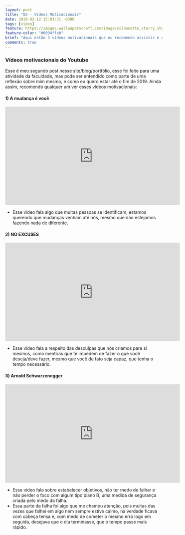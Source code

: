 ```yaml
---
layout: post
title: "02 - Vídeos Motivacionais"
date: 2019-02-12 15:03:31 -0300
tags: [video]
feature: https://images.wallpaperscraft.com/image/silhouette_starry_sky_shooting_star_131373_1280x720.jpg
feature-color: "#0094ffab"
brief: "Aqui estão 3 vídeos motivacionais que eu recomendo assistir e que me identifiquei de alguma forma"
comments: true
---
```


### Vídeos motivacionais do Youtube

Esse é meu segundo post nesse site/blog/portfólio, esse foi feito para uma atividade da faculdade, mas pode
ser entendido como parte de uma reflexão sobre mim mesmo, e como eu quero estar até o fim de 2019. Ainda
assim, recomendo qualquer um ver esses vídeos motivacionais:

#### 1) A mudança é você

<iframe width="560" height="315" src="https://www.youtube.com/embed/7SS9v6mnoa8" frameborder="0" allow="accelerometer; encrypted-media; gyroscope; picture-in-picture" allowfullscreen> </iframe>

-   Esse vídeo fala algo que muitas pessoas se identificam, estamos querendo que mudanças venham
    até nós, mesmo que não estejamos fazendo nada de diferente.

#### 2) NO EXCUSES

<iframe width="560" height="315" src="https://www.youtube.com/embed/wnHW6o8WMas" frameborder="0" allow="accelerometer; encrypted-media; gyroscope; picture-in-picture" allowfullscreen> </iframe>

-   Esse vídeo fala a respeito das desculpas que nós criamos para si mesmos, como mentiras que
    te impedem de fazer o que você deseja/deve fazer, mesmo que você de fato seja capaz, que
    tenha o tempo necessário.

#### 3) Arnold Schwarzenegger

<iframe width="560" height="315" src="https://www.youtube.com/embed/mNDA-o9yJNw" frameborder="0" allow="accelerometer; encrypted-media; gyroscope; picture-in-picture" allowfullscreen> </iframe>

-   Esse vídeo fala sobre estabelecer objetivos, não ter medo de falhar e não perder
    o foco com algum tipo plano B, uma medida de segurança criada pelo medo da falha.
-   Essa parte da falha foi algo que me chamou atenção, pois muitas das vezes que falhei em
    algo nem sempre estive calmo, na verdade ficava com cabeça tensa e, com medo de cometer
    o mesmo erro logo em seguida, desejava que o dia terminasse, que o tempo passe mais rápido.
